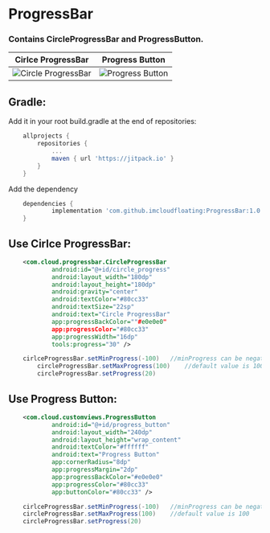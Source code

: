 # ProgressBar
### Contains CircleProgressBar and ProgressButton.

Cirlce ProgressBar|Progress Button|
------------------|---------------|
![Circle ProgressBar](https://github.com/imcloudfloating/Images/blob/master/circle_progress_bar.gif?raw=true)|![Progress Button](https://github.com/imcloudfloating/Images/blob/master/progress_button.gif?raw=true)

## Gradle:
Add it in your root build.gradle at the end of repositories:
```gradle
	allprojects {
		repositories {
			...
			maven { url 'https://jitpack.io' }
		}
	}
```
Add the dependency
```gradle
	dependencies {
	        implementation 'com.github.imcloudfloating:ProgressBar:1.0'
	}
```

## Use Cirlce ProgressBar:
```xml
	<com.cloud.progressbar.CircleProgressBar
    	    android:id="@+id/circle_progress"
    	    android:layout_width="180dp"
    	    android:layout_height="180dp"
    	    android:gravity="center"
    	    android:textColor="#80cc33"
    	    android:textSize="22sp"
    	    android:text="Circle ProgressBar"
    	    app:progressBackColor=""#e0e0e0"
    	    app:progressColor="#80cc33"
    	    app:progressWidth="16dp"
    	    tools:progress="30" />
```
```java
	cirlceProgressBar.setMinProgress(-100)   //minProgress can be negative, default is 0
    	circleProgressBar.setMaxProgress(100)    //default value is 100
    	circleProgressBar.setProgress(20)
```

## Use Progress Button:
```xml
	<com.cloud.customviews.ProgressButton
    	    android:id="@+id/progress_button"
    	    android:layout_width="240dp"
    	    android:layout_height="wrap_content"
    	    android:textColor="#ffffff"
    	    android:text="Progress Button"
    	    app:cornerRadius="8dp"
    	    app:progressMargin="2dp"
    	    app:progressBackColor="#e0e0e0"
    	    app:progressColor="#80cc33"
    	    app:buttonColor="#80cc33" />
```
```java
	cirlceProgressBar.setMinProgress(-100)   //minProgress can be negative, default is 0
	circleProgressBar.setMaxProgress(100)    //default value is 100
	circleProgressBar.setProgress(20)
```
